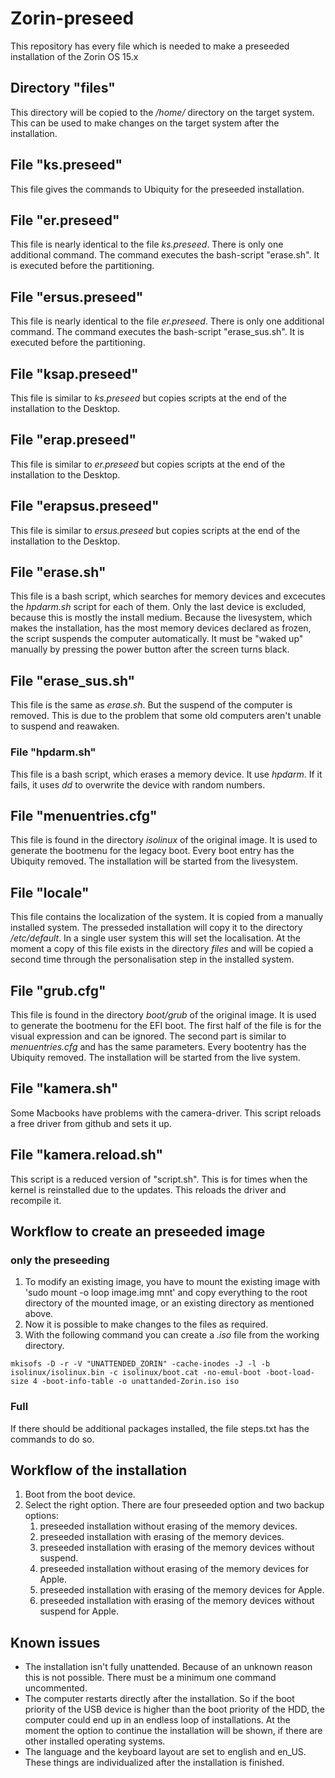 # Zorin-preseed
This repository has every file which is needed to make a preseeded installation of the Zorin OS 15.x

## Directory "files"
This directory will be copied to the */home/* directory on the target system. This can be used to make changes on the target system after the installation.

## File "ks.preseed"
This file gives the commands to Ubiquity for the preseeded installation.

## File "er.preseed"
This file is nearly identical to the file *ks.preseed*. There is only one additional command. The command executes the bash-script "erase.sh". It is executed before the partitioning.

## File "ersus.preseed"
This file is nearly identical to the file *er.preseed*. There is only one additional command. The command executes the bash-script "erase_sus.sh". It is executed before the partitioning.

## File "ksap.preseed"
This file is similar to *ks.preseed* but copies scripts at the end of the installation to the Desktop.

## File "erap.preseed"
This file is similar to *er.preseed* but copies scripts at the end of the installation to the Desktop.

## File "erapsus.preseed"
This file is similar to *ersus.preseed* but copies scripts at the end of the installation to the Desktop.

## File "erase.sh"
This file is a bash script, which searches for memory devices and excecutes the *hpdarm.sh* script for each of them. Only the last device is excluded, because this is mostly the install medium.
Because the livesystem, which makes the installation, has the most memory devices declared as frozen, the script suspends the computer automatically. It must be "waked up" manually by pressing the power button after the screen turns black.

## File "erase_sus.sh"
This file is the same as *erase.sh*. But the suspend of the computer is removed. This is due to the problem that some old computers aren't unable to suspend and reawaken.

### File "hpdarm.sh"
This file is a bash script, which erases a memory device. It use *hpdarm*. If it fails, it uses *dd* to overwrite the device with random numbers.

## File "menuentries.cfg"
This file is found in the directory *isolinux* of the original image. It is used to generate the bootmenu for the legacy boot. Every boot entry has the Ubiquity removed. The installation will be started from the livesystem.

## File "locale"
This file contains the localization of the system. It is copied from a manually installed system. The presseded installation will copy it to the directory */etc/default*. In a single user system this will set the localisation.
At the moment a copy of this file exists in the directory *files* and will be copied a second time through the personalisation step in the installed system.

## File "grub.cfg"
This file is found in the directory *boot/grub* of the original image. It is used to generate the bootmenu for the EFI boot. The first half of the file is for the visual expression and can be ignored. The second part is similar to *menuentries.cfg* and has the same parameters. Every bootentry has the Ubiquity removed. The installation will be started from the live system.

## File "kamera.sh"
Some Macbooks have problems with the camera-driver. This script reloads a free driver from github and sets it up.

## File "kamera.reload.sh"
This script is a reduced version of "script.sh". This is for times when the kernel is reinstalled due to the updates. This reloads the driver and recompile it.

## Workflow to create an preseeded image

### only the preseeding
1. To modify an existing image, you have to mount the existing image with 'sudo mount -o loop image.img mnt' and copy everything to the root directory of the mounted image, or an existing directory as mentioned above.
2. Now it is possible to make changes to the files as required.
3. With the following command you can create a *.iso* file from the working directory. 

```
mkisofs -D -r -V "UNATTENDED_ZORIN" -cache-inodes -J -l -b isolinux/isolinux.bin -c isolinux/boot.cat -no-emul-boot -boot-load-size 4 -boot-info-table -o unattanded-Zorin.iso iso
```

### Full
If there should be additional packages installed, the file steps.txt has the commands to do so.

## Workflow of the installation
1. Boot from the boot device.
2. Select the right option. There are four preseeded option and two backup options:
   1. preseeded installation without erasing of the memory devices.
   2. preseeded installation with erasing of the memory devices.
   3. preseeded installation with erasing of the memory devices without suspend.
   4. preseeded installation without erasing of the memory devices for Apple.
   5. preseeded installation with erasing of the memory devices for Apple.
   6. preseeded installation with erasing of the memory devices without suspend for Apple.

## Known issues
- The installation isn't fully unattended. Because of an unknown reason this is not possible. There must be a minimum one command uncommented.
- The computer restarts directly after the installation. So if the boot priority of the USB device is higher than the boot priority of the HDD, the computer could end up in an endless loop of installations. At the moment the option to continue the installation will be shown, if there are other installed operating systems.
- The language and the keyboard layout are set to english and en_US. These things are individualized after the installation is finished. 
